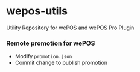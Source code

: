 # wepos-utils

Utility Repository for wePOS and wePOS Pro Plugin

### Remote promotion for wePOS

- Modify `promotion.json`
- Commit change to publish promotion
